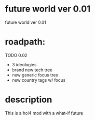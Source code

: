 # future world ver 0.01
future world ver 0.01

# roadpath:
TODO 0.02
- 3 ideologies
- brand new tech tree
- new generic focus tree
- new country tags w/ focus

# description 
This is a hoi4 mod with a what-if future

  
